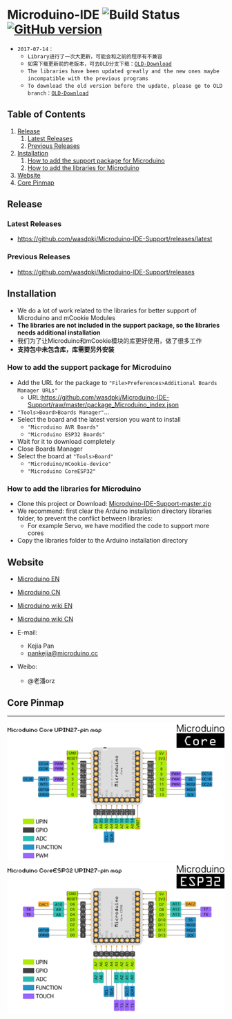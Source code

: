 Microduino-IDE ![Build Status](https://travis-ci.org/wasdpkj/Microduino-IDE-Support.svg?branch=master) [![GitHub version](https://img.shields.io/github/release/wasdpkj/Microduino-IDE-Support.svg)](https://github.com/wasdpkj/Microduino-IDE-Support/releases/latest)
========

- `2017-07-14：`
  - `Library进行了一次大更新，可能会和之前的程序有不兼容`
  - `如需下载更新前的老版本，可去OLD分支下载：`[`OLD-Download`](https://github.com/wasdpkj/Microduino-IDE-Support/tree/OLD)
  - `The libraries have been updated greatly and the new ones maybe incompatible with the previous programs`
  - `To download the old version before the update, please go to OLD branch：`[`OLD-Download`](https://github.com/wasdpkj/Microduino-IDE-Support/tree/OLD)


## Table of Contents

1. [Release](#release)
   1. [Latest Releases](#latest-releases)
   2. [Previous Releases](#previous-releases)
2. [Installation](#installation)
   1. [How to add the support package for Microduino](#how-to-add-the-support-package-for-microduino)
   2. [How to add the libraries for Microduino](#how-to-add-the-libraries-for-microduino)
3. [Website](#website)
4. [Core Pinmap](#core-pinmap)


## Release

### Latest Releases
- https://github.com/wasdpkj/Microduino-IDE-Support/releases/latest
### Previous Releases
- https://github.com/wasdpkj/Microduino-IDE-Support/releases


## Installation

- We do a lot of work related to the libraries for better support of Microduino and mCookie Modules
- **The libraries are not included in the support package, so the libraries needs additional installation**
- 我们为了让Microduino和mCookie模块的库更好使用，做了很多工作
- **支持包中未包含库，库需要另外安装**

### How to add the support package for Microduino

- Add the URL for the package to `"File>Preferences>Additional Boards Manager URLs"`
  - URL:https://github.com/wasdpkj/Microduino-IDE-Support/raw/master/package_Microduino_index.json
- `"Tools>Board>Boards Manager"`...
- Select the board and the latest version you want to install
  - `"Microduino AVR Boards"`
  - `"Microduino ESP32 Boards"`
- Wait for it to download completely
- Close Boards Manager
- Select the board at `"Tools>Board"`
  - `"Microduino/mCookie-device"`
  - `"Microduino CoreESP32"`

### How to add the libraries for Microduino

- Clone this project or Download: [Microduino-IDE-Support-master.zip](https://github.com/wasdpkj/Microduino-IDE-Support/archive/master.zip)
- We recommend: first clear the Arduino installation directory libraries folder, to prevent the conflict between libraries: 
  - For example Servo, we have modified the code to support more cores
- Copy the libraries folder to the Arduino installation directory


## Website

- [Microduino EN](http://www.microduino.cc)
- [Microduino CN](http://www.microduino.cn)

- [Microduino wiki EN](http://wiki.microduino.cc)
- [Microduino wiki CN](http://wiki.microduino.cn)

- E-mail:
  - Kejia Pan
  + pankejia@microduino.cc

- Weibo:
  - @老潘orz


## Core Pinmap
------------
![Pin Functions](_doc/pinmap-core.png)
![Pin Functions](_doc/pinmap-coreesp.png)

